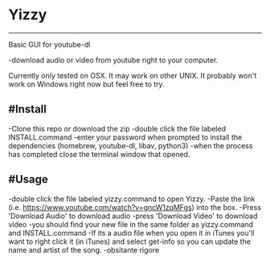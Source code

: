 # Yizzy
--------
Basic GUI for youtube-dl

-download audio or video from youtube right to your computer.

Currently only tested on OSX. It may work on other UNIX. It probably won't work on Windows right now but feel free to try.

#Install
--------
-Clone this repo or download the zip
-double click the file labeled INSTALL.command
-enter your password when prompted to install the dependencies (homebrew, youtube-dl, libav, python3)
-when the process has completed close the terminal window that opened.

#Usage
-------
-double click the file labeled yizzy.command to open Yizzy.
-Paste the link (i.e. https://www.youtube.com/watch?v=gncW1zqMFgs) into the box.
-Press 'Download Audio' to download audio
-press 'Download Video' to download video
-you should find your new file in the same folder as yizzy.command and INSTALL.command
-If its a audio file when you open it in iTunes you'll want to right click it (in iTunes) and select get-info so you can update the name and artist of the song.
-obsitante rigore